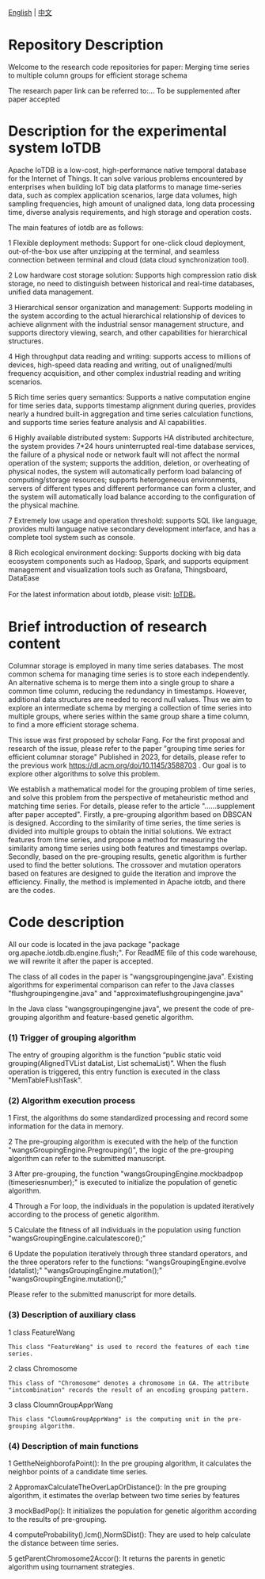 [English](./README.md) | [中文](./README_ZH.md)


# Repository Description
Welcome to the research code repositories for paper: Merging time series to multiple column groups for efficient storage schema

The research paper link can be referred to:... To be supplemented after paper accepted

# Description for the experimental system IoTDB

Apache IoTDB is a low-cost, high-performance native temporal database for the Internet of Things. It can solve various problems encountered by enterprises when building IoT big data platforms to manage time-series data, such as complex application scenarios, large data volumes, high sampling frequencies, high amount of unaligned data, long data processing time, diverse analysis requirements, and high storage and operation costs.

The main features of iotdb are as follows:

1 Flexible deployment methods: Support for one-click cloud deployment, out-of-the-box use after unzipping at the terminal, and seamless connection between terminal and cloud (data cloud synchronization tool).

2 Low hardware cost storage solution: Supports high compression ratio disk storage, no need to distinguish between historical and real-time databases, unified data management.

3 Hierarchical sensor organization and management: Supports modeling in the system according to the actual hierarchical relationship of devices to achieve alignment with the industrial sensor management structure, and supports directory viewing, search, and other capabilities for hierarchical structures.

4 High throughput data reading and writing: supports access to millions of devices, high-speed data reading and writing, out of unaligned/multi frequency acquisition, and other complex industrial reading and writing scenarios.

5 Rich time series query semantics: Supports a native computation engine for time series data, supports timestamp alignment during queries, provides nearly a hundred built-in aggregation and time series calculation functions, and supports time series feature analysis and AI capabilities.

6 Highly available distributed system: Supports HA distributed architecture, the system provides 7*24 hours uninterrupted real-time database services, the failure of a physical node or network fault will not affect the normal operation of the system; supports the addition, deletion, or overheating of physical nodes, the system will automatically perform load balancing of computing/storage resources; supports heterogeneous environments, servers of different types and different performance can form a cluster, and the system will automatically load balance according to the configuration of the physical machine.

7 Extremely low usage and operation threshold: supports SQL like language, provides multi language native secondary development interface, and has a complete tool system such as console.

8 Rich ecological environment docking: Supports docking with big data ecosystem components such as Hadoop, Spark, and supports equipment management and visualization tools such as Grafana, Thingsboard, DataEase

For the latest information about iotdb, please visit: [IoTDB](https://iotdb.apache.org/)。

# Brief introduction of research content
Columnar storage is employed in many time series databases.
The most common schema for managing time series is to store each independently.
An alternative schema is to merge them into a single group to share a common time column, reducing the redundancy in timestamps. However, additional data structures are needed to record null values.
Thus we aim to explore an intermediate schema by merging a collection of time series into multiple groups, where series within the same group share a time column, to find a more efficient storage schema. 

This issue was first proposed by scholar Fang. For the first proposal and research of the issue, please refer to the paper "grouping time series for efficient columnar storage"
Published in 2023, for details, please refer to the previous work https://dl.acm.org/doi/10.1145/3588703 .
Our goal is to explore other algorithms to solve this problem.

We establish a mathematical model for the grouping problem of time series, and solve this problem from the perspective of metaheuristic method and matching time series.
For details, please refer to the article "......supplement after paper accepted". Firstly, a pre-grouping algorithm based on DBSCAN is designed. According to the similarity of time series, the time series is divided into multiple groups to obtain the initial solutions.
We extract features from time series, and propose a method for measuring the similarity among time series using both features and timestamps overlap. Secondly, based on the pre-grouping results, genetic algorithm is further used to find the better solutions.
The crossover and mutation operators based on features are designed to guide the iteration and improve the efficiency. Finally, the method is implemented in Apache iotdb, and there are the codes.

# Code description
All our code is located in the java package "package org.apache.iotdb.db.engine.flush;".
For ReadME file of this code warehouse, we will rewrite it after the paper is accepted.

The class of all codes in the paper is "wangsgroupingengine.java".
Existing algorithms for experimental comparison can refer to the Java classes "flushgroupingengine.java" and "approximateflushgroupingengine.java"

In the Java class "wangsgroupingengine.java", we present the code of pre-grouping algorithm and feature-based genetic algorithm.
### (1) Trigger of grouping algorithm

The entry of grouping algorithm is the function “public static void grouping(AlignedTVList dataList, List<IMeasurementSchema> schemaList)”.
When the flush operation is triggered, this entry function is executed in the class "MemTableFlushTask".
### (2) Algorithm execution process

1 First, the algorithms do some standardized processing and record some information for the data in memory.

2 The pre-grouping algorithm is executed with the help of the function "wangsGroupingEngine.Pregrouping()", the logic of the pre-grouping algorithm can refer to the submitted manuscript.

3 After pre-grouping, the function "wangsGroupingEngine.mockbadpop (timeseriesnumber);" is executed to initialize the population of genetic algorithm.

4 Through a For loop, the individuals in the population is updated iteratively according to the process of genetic algorithm.

5 Calculate the fitness of all individuals in the population using function "wangsGroupingEngine.calculatescore();"

6 Update the population iteratively through three standard operators, and the three operators refer to the functions: "wangsGroupingEngine.evolve (datalist);" "wangsGroupingEngine.mutation();" "wangsGroupingEngine.mutation();"

Please refer to the submitted manuscript for more details.
### (3) Description of auxiliary class

1 class FeatureWang

    This class "FeatureWang" is used to record the features of each time series.
2 class Chromosome

    This class of "Chromosome" denotes a chromosome in GA. The attribute "intcombination" records the result of an encoding grouping pattern.

3 class CloumnGroupApprWang

    This class "CloumnGroupApprWang" is the computing unit in the pre-grouping algorithm.
### (4) Description of main functions

1 GettheNeighborofaPoint(): In the pre grouping algorithm, it calculates the neighbor points of a candidate time series.

2 AppromaxCalculateTheOverLapOrDistance(): In the pre grouping algorithm, it estimates the overlap between two time series by features

3 mockBadPop():  It initializes the population for genetic algorithm according to the results of pre-grouping.

4 computeProbability(),lcm(),NormSDist(): They are used to help calculate the distance between time series.

5 getParentChromosome2Accor(): It returns the parents in genetic algorithm using tournament strategies.